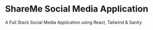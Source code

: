 # ShareMe Social Media Application

A Full Stack Social Media Application using React, Tailwind & Sanity


